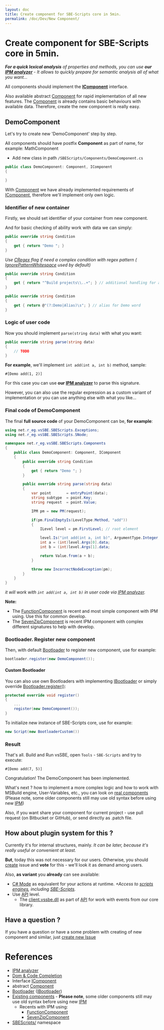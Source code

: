 ```yaml
---
layout: doc
title: Create component for SBE-Scripts core in 5min.
permalink: /doc/Dev/New Component/
---
```


# Create component for SBE-Scripts core in 5min.

***For a quick lexical analysis*** *of properties and methods, you can use* ***our [IPM analyzer](../SBE-Scripts/IPM/)*** - *It allows to quickly prepare for semantic analysis all of what you want...*

All components should implement the **[IComponent](https://github.com/3F/vsSolutionBuildEvent/blob/master/vsSolutionBuildEvent/SBEScripts/Components/IComponent.cs)** interface.

Also available abstract [Component](https://github.com/3F/vsSolutionBuildEvent/blob/master/vsSolutionBuildEvent/SBEScripts/Components/Component.cs) for rapid implementation of all new features. The [Component](https://github.com/3F/vsSolutionBuildEvent/blob/master/vsSolutionBuildEvent/SBEScripts/Components/Component.cs) is already contains basic behaviours with available data. Therefore, create the new component is really easy.

## DemoComponent

Let's try to create new 'DemoComponent' step by step.

All components should have postfix **Component** as part of name, for example: MathComponent

* Add new class in path `/SBEScripts/Components/DemoComponent.cs`

```csharp
public class DemoComponent: Component, IComponent
{

}
```

With [Component](https://github.com/3F/vsSolutionBuildEvent/blob/master/vsSolutionBuildEvent/SBEScripts/Components/Component.cs) we have already implemented requirements of [IComponent](https://github.com/3F/vsSolutionBuildEvent/blob/master/vsSolutionBuildEvent/SBEScripts/Components/IComponent.cs), therefore we'll implement only own logic.

### Identifier of new container

Firstly, we should set identifier of your container from new component.

And for basic checking of ability work with data we can simply:

```csharp
public override string Condition
{
    get { return "Demo "; }
}
```

*Use [CRegex](https://github.com/3F/vsSolutionBuildEvent/blob/master/vsSolutionBuildEvent/SBEScripts/Components/IComponent.cs) flag if need a complex condition with regex pattern ( [IgnorePatternWhitespace](http://msdn.microsoft.com/en-us/library/system.text.regularexpressions.regexoptions.aspx) used by default)*

```csharp
public override string Condition
{
    get { return "^Build projects\\..+"; } // additional handling for already existing component:
}
```
```csharp
public override string Condition
{
    get { return @"(?:Demo|Alias)\s"; } // alias for Demo word
}
```

### Logic of user code

Now you should implement `parse(string data)` with what you want:

```csharp
public override string parse(string data)
{
    // TODO
}
```

**For example**, we'll implement `int add(int a, int b)` method, sample:

```{{site.sbelang1}}
#[Demo add(1, 2)]
```

For this case you can use **our [IPM analyzer](../SBE-Scripts/IPM/)** to parse this signature.

However, you can also use the regular expression as a custom variant of implementation or you can use anything else with what you like...

### Final code of DemoComponent

The final **full source code** of your DemoComponent can be, **for example**:

```csharp
using net.r_eg.vsSBE.SBEScripts.Exceptions;
using net.r_eg.vsSBE.SBEScripts.SNode;

namespace net.r_eg.vsSBE.SBEScripts.Components
{
    public class DemoComponent: Component, IComponent
    {
        public override string Condition
        {
            get { return "Demo "; }
        }

        public override string parse(string data)
        {
            var point       = entryPoint(data);
            string subtype  = point.Key;
            string request  = point.Value;

            IPM pm = new PM(request);

            if(pm.FinalEmptyIs(LevelType.Method, "add"))
            {
                ILevel level = pm.FirstLevel; // root element

                level.Is("int add(int a, int b)", ArgumentType.Integer, ArgumentType.Integer);
                int a = (int)level.Args[0].data;
                int b = (int)level.Args[1].data;

                return Value.from(a + b);
            }

            throw new IncorrectNodeException(pm);
        }
    }
}
```

*it will work with `int add(int a, int b)` in user code via [IPM analyzer](../SBE-Scripts/IPM/).*

**Note:** 

* The [FunctionComponent](https://github.com/3F/vsSolutionBuildEvent/blob/master/vsSolutionBuildEvent/SBEScripts/Components/FunctionComponent.cs) is recent and most simple component with IPM using. Use this for common develop.
* The [SevenZipComponent](https://github.com/3F/vsSolutionBuildEvent/blob/master/vsSolutionBuildEvent/SBEScripts/Components/SevenZipComponent.cs) is recent IPM component with complex different signatures to help with develop.

### Bootloader. Register new component

Then, with default [Bootloader](https://github.com/3F/vsSolutionBuildEvent/blob/master/vsSolutionBuildEvent/SBEScripts/Bootloader.cs) to register new component, use for example:

```csharp
bootloader.register(new DemoComponent());
```

#### Custom Bootloader

You can also use own Bootloaders with implementing [IBootloader](https://github.com/3F/vsSolutionBuildEvent/blob/master/vsSolutionBuildEvent/SBEScripts/IBootloader.cs) or simply override [Bootloader.register()](https://github.com/3F/vsSolutionBuildEvent/blob/master/vsSolutionBuildEvent/SBEScripts/Bootloader.cs):

```csharp
protected override void register()
{
    ...
    register(new DemoComponent());
}
```

To initialize new instance of SBE-Scripts core, use for example:

```csharp
new Script(new BootloaderCustom())
```

### Result

That's all. Build and Run vsSBE, open `Tools` - `SBE-Scripts` and try to execute:

```{{site.sbelang1}}
#[Demo add(7, 5)]
```

Congratulation! The DemoComponent has been implemented.

What's next ? how to implement a more complex logic and how to work with MSBuild engine, User-Variables, etc., you can look on [real components](https://github.com/3F/vsSolutionBuildEvent/tree/master/vsSolutionBuildEvent/SBEScripts) (Please note, some older components still may use old syntax before using new [IPM](../SBE-Scripts/IPM/))

Also, if you want share your component for current project - use pull request (on Bitbucket or GitHub), or send directly as .patch file.

## How about plugin system for this ?

Currently it's for internal structures, mainly. *It can be later, because it's really useful or convenient at least.*

**But**, today this was not necessary for our users. Otherwise, you should [create](https://bitbucket.org/3F/vssolutionbuildevent/issues/new) issue and **vote** for this - we'll look it as demand among users.

Also, **as variant** you **already** can see available:

* [C# Mode](../../Modes/CSharp/) as equivalent for your actions at runtime. *+Access to [scripts engines](../../Scripts/), including [SBE-Scripts](../../Scripts/SBE-Scripts/).*
* Use [API](../../API/) level.
    * The [client.vssbe.dll](../../API/#client-vssbe-dll) as part of [API](../../API/) for work with events from our core library.


## Have a question ?

If you have a question or have a some problem with creating of new component and similar, just [create new Issue](https://bitbucket.org/3F/vssolutionbuildevent/issues/new)

# References

* [IPM analyzer](../SBE-Scripts/IPM/)
* [Dom & Code Completion](../SBE-Scripts/Dom/)
* Interface [IComponent](https://github.com/3F/vsSolutionBuildEvent/blob/master/vsSolutionBuildEvent/SBEScripts/Components/IComponent.cs)
* abstract  [Component](https://github.com/3F/vsSolutionBuildEvent/blob/master/vsSolutionBuildEvent/SBEScripts/Components/Component.cs)
* [Bootloader](https://github.com/3F/vsSolutionBuildEvent/blob/master/vsSolutionBuildEvent/SBEScripts/Bootloader.cs) ([IBootloader](https://github.com/3F/vsSolutionBuildEvent/blob/master/vsSolutionBuildEvent/SBEScripts/IBootloader.cs))
* [Existing components](https://github.com/3F/vsSolutionBuildEvent/tree/master/vsSolutionBuildEvent/SBEScripts/Components) - **Please note**, some older components still may use old syntax before using new [IPM](../SBE-Scripts/IPM/)
    * Recents with IPM using:
        * [FunctionComponent](https://github.com/3F/vsSolutionBuildEvent/blob/master/vsSolutionBuildEvent/SBEScripts/Components/FunctionComponent.cs)
        * [SevenZipComponent](https://github.com/3F/vsSolutionBuildEvent/blob/master/vsSolutionBuildEvent/SBEScripts/Components/SevenZipComponent.cs)
* [SBEScripts/](https://github.com/3F/vsSolutionBuildEvent/tree/master/vsSolutionBuildEvent/SBEScripts) namespace